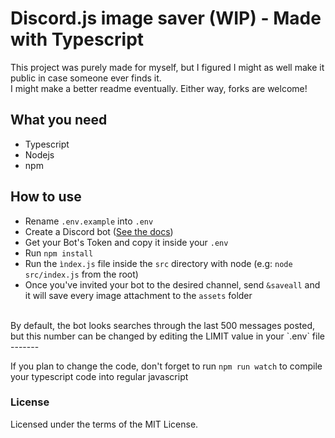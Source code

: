 # Discord.js image saver (WIP) - Made with Typescript

This project was purely made for myself, but I figured I might as well make it public in case someone ever finds it.  
I might make a better readme eventually. Either way, forks are welcome!

## What you need
- Typescript
- Nodejs
- npm

## How to use

- Rename `.env.example` into `.env`
- Create a Discord bot ([See the docs](https://discord.com/developers/docs/intro))
- Get your Bot's Token and copy it inside your `.env`
- Run `npm install`
- Run the `ìndex.js` file inside the `src` directory with node (e.g: `node src/index.js` from the root)
- Once you've invited your bot to the desired channel, send `&saveall` and it will save every image attachment to the `assets` folder  
<br>
  By default, the bot looks searches through the last 500 messages posted, but this number can be changed 
  by editing the LIMIT value in your `.env` file
-------


If you plan to change the code, don't forget to run `npm run watch` to compile your typescript code into regular javascript
### License

Licensed under the terms of the MIT License.